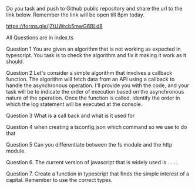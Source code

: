 Do you task and push to Github public repository and share the url to the link below.
Remember the link will be open till 8pm today.

https://forms.gle/jZtUWrcb5mwG6BLd8

All Questions are in index.ts

Question 1
You are given an algorithm that is not working as expected in typescript. You task is to check the algorithm and fix it making it work as it should.

Question 2
Let's consider a simple algorithm that involves a callback function. The algorithm will fetch data from an API using a callback to handle the asynchronous operation. I'll provide you with the code, and your task will be to indicate the order of execution based on the asynchronous nature of the operation.
Once the function is called. identify the order in which the log statement will be executed at the console.

Question 3
What is a call back and what is it used for

Question 4
when creating a tsconfig.json which command so we use to do that

Question 5
Can you differentiate between the fs module and the http module.

Question 6.
The current version of javascript that is widely used is .......

Question 7.
Create a function in typescript that finds the simple interest of a capital. Remember to use the correct types.
